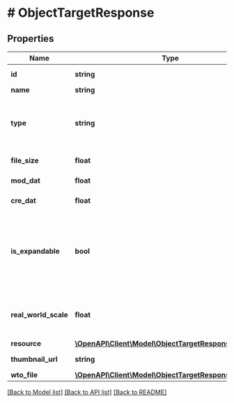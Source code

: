 # # ObjectTargetResponse

## Properties

Name | Type | Description | Notes
------------ | ------------- | ------------- | -------------
**id** | **string** | Unique identifier of the Target. | [optional]
**name** | **string** | Name of the Target. | [optional]
**type** | **string** | Type of the Target (\&quot;Image\&quot; for Image Targets or \&quot;Object\&quot; for Object Targets). | [optional]
**file_size** | **float** | File size of the stored resource. | [optional]
**mod_dat** | **float** | Modification timestamp. | [optional]
**cre_dat** | **float** | Creation timestamp. | [optional]
**is_expandable** | **bool** | Indicates if an Object Target is extendable to improve tracking and recognition quality. Only Image-based Object Targets are extendable. | [optional]
**real_world_scale** | **float** | The physical (real world) size of the Target, in millimeters. Set to null to reset. | [optional]
**resource** | [**\OpenAPI\Client\Model\ObjectTargetResponseResource**](ObjectTargetResponseResource.md) |  | [optional]
**thumbnail_url** | **string** | URL to the Target resource thumbnail. | [optional]
**wto_file** | [**\OpenAPI\Client\Model\ObjectTargetResponseWtoFile**](ObjectTargetResponseWtoFile.md) |  | [optional]

[[Back to Model list]](../../README.md#models) [[Back to API list]](../../README.md#endpoints) [[Back to README]](../../README.md)
